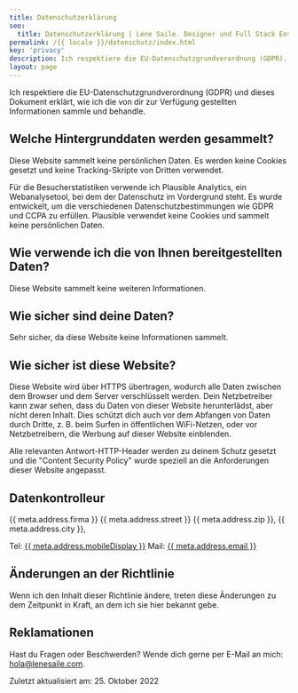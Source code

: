 ```yaml
---
title: Datenschutzerklärung
seo:
  title: Datenschutzerklärung | Lene Saile. Designer und Full Stack Entwickler
permalink: /{{ locale }}/datenschutz/index.html
key: 'privacy'
description: Ich respektiere die EU-Datenschutzgrundverordnung (GDPR). Dieses Dokument erklärt, wie ich alle Informationen, die du mir zur Verfügung stellst, sammle und behandle.
layout: page
---
```


Ich respektiere die EU-Datenschutzgrundverordnung (GDPR) und dieses Dokument erklärt, wie ich die von dir zur Verfügung gestellten Informationen sammle und behandle.

## Welche Hintergrunddaten werden gesammelt?

Diese Website sammelt keine persönlichen Daten. Es werden keine Cookies gesetzt und keine Tracking-Skripte von Dritten verwendet.

Für die Besucherstatistiken verwende ich Plausible Analytics, ein Webanalysetool, bei dem der Datenschutz im Vordergrund steht. Es wurde entwickelt, um die verschiedenen Datenschutzbestimmungen wie GDPR und CCPA zu erfüllen. Plausible verwendet keine Cookies und sammelt keine persönlichen Daten.

## Wie verwende ich die von Ihnen bereitgestellten Daten?

Diese Website sammelt keine weiteren Informationen.

## Wie sicher sind deine Daten?

Sehr sicher, da diese Website keine Informationen sammelt.

## Wie sicher ist diese Website?

Diese Website wird über HTTPS übertragen, wodurch alle Daten zwischen dem Browser und dem Server verschlüsselt werden. Dein Netzbetreiber kann zwar sehen, dass du Daten von dieser Website herunterlädst, aber nicht deren Inhalt. Dies schützt dich auch vor dem Abfangen von Daten durch Dritte, z. B. beim Surfen in öffentlichen WiFi-Netzen, oder vor Netzbetreibern, die Werbung auf dieser Website einblenden.

Alle relevanten Antwort-HTTP-Header werden zu deinem Schutz gesetzt und die "Content Security Policy" wurde speziell an die Anforderungen dieser Website angepasst.

## Datenkontrolleur

{{ meta.address.firma }}
{{ meta.address.street }}
{{ meta.address.zip }}, {{ meta.address.city }},

Tel: <a href="tel:{{ meta.address.mobileCall }}">{{ meta.address.mobileDisplay }}</a>
Mail: <a href="mailto:{{ meta.address.email }}">{{ meta.address.email }}</a>

## Änderungen an der Richtlinie

Wenn ich den Inhalt dieser Richtlinie ändere, treten diese Änderungen zu dem Zeitpunkt in Kraft, an dem ich sie hier bekannt gebe.

## Reklamationen

Hast du Fragen oder Beschwerden? Wende dich gerne per E-Mail an mich: [hola@lenesaile.com](mailto:hello@hola@lenesaile.com).

Zuletzt aktualisiert am: 25. Oktober 2022
